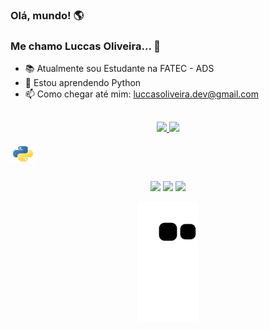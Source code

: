 ### Olá, mundo! 🌎
### Me chamo Luccas Oliveira...  🎈

- 📚 Atualmente sou Estudante na FATEC - ADS
- 🐍 Estou aprendendo Python 
- 📫 Como chegar até mim: luccasoliveira.dev@gmail.com

##

<div align="center">
  <a href="https://github.com/luccasfoliveira">
  <img height="150em" src="https://github-readme-stats.vercel.app/api?username=luccasfoliveira&show_icons=true&theme=dark&include_all_commits=true&count_private=true"/>
  <img height="150em" src="https://github-readme-stats.vercel.app/api/top-langs/?username=luccasfoliveira&layout=compact&langs_count=7&theme=dark"/>
</div>

<div style="display: inline_block"><br>
  <img align="center" alt="Rafa-Python" height="30" width="40" src="https://raw.githubusercontent.com/devicons/devicon/master/icons/python/python-original.svg">
</div>

##

<div align="center"> 
  <a href="https://instagram.com/luccasoliveirx" target="_blank"><img src="https://img.shields.io/badge/-Instagram-%23E4405F?style=for-the-badge&logo=instagram&logoColor=white" target="_blank"></a>
  <a href = "mailto:luccasoliveira.dev@gmail.com"><img src="https://img.shields.io/badge/Gmail-D14836?style=for-the-badge&logo=gmail&logoColor=white" target="_blank"></a>
  <a href="https://www.linkedin.com/in/luccasoliver" target="_blank"><img src="https://img.shields.io/badge/-LinkedIn-%230077B5?style=for-the-badge&logo=linkedin&logoColor=white" target="_blank"></a> 
 
  ![Snake animation](https://github.com/luccasfoliveira/luccasfoliveira/blob/output/github-contribution-grid-snake.svg)
</div>

##
